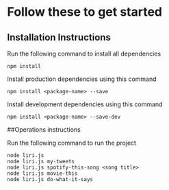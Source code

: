 # Follow these to get started
## Installation Instructions

Run the following command to install all dependencies 

    npm install
    
    
Install production dependencies using this command


    npm install <package-name> --save

Install development dependencies using this command

    npm install <package-name> --save-dev

##Operations instructions

Run the following command to run the project

    node liri.js
    node liri.js my-tweets
    node liri.js spotify-this-song <song title>
    node liri.js movie-this
    node liri.js do-what-it-says